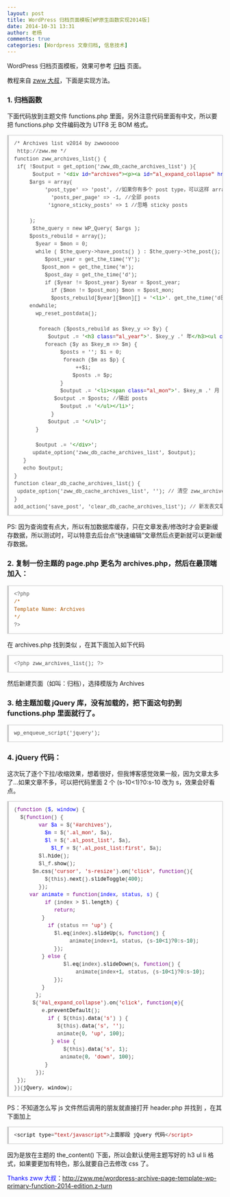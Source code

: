 ```yaml
---
layout: post
title: WordPress 归档页面模板[WP原生函数实现2014版]
date: 2014-10-31 13:31
author: 老杨
comments: true
categories: [Wordpress 文章归档, 信息技术]
---
```

WordPress 归档页面模板，效果可参考 <a href="/archives" target="_blank">归档</a> 页面。

教程来自 <a href="http://zww.me/wordpress-archive-page-template-wp-primary-function-2014-edition.z-turn" rel="nofollow" target="_blank">zww 大叔</a>，下面是实现方法。

<!--more-->


<h3>1. 归档函数</h3>

下面代码放到主题文件 functions.php 里面，另外注意代码里面有中文，所以要把 functions.php 文件编码改为 UTF8 无 BOM 格式。
<pre style="margin:15px 0;font:100 12px/18px monaco, andale mono, courier new;padding:10px 12px;border:#ccc 1px solid;border-left-width:4px;background-color:#fefefe;box-shadow:0 0 4px #eee;word-break:break-all;word-wrap:break-word;color:#444">/* Archives list v2014 by zwwooooo 
 http://zww.me */<br>function zww_archives_list() {<br>	if( !$output = get_option('zww_db_cache_archives_list') ){<br>		$output = '<span style="color:#170">&lt;div</span> <span style="color:#00c">id</span>=<span style="color:#a11">"archives"</span><span style="color:#170">&gt;</span><span style="color:#170">&lt;p</span><span style="color:#170">&gt;</span><span style="color:#170">&lt;a</span> <span style="color:#00c">id</span>=<span style="color:#a11">"al_expand_collapse"</span> <span style="color:#00c">href</span>=<span style="color:#a11">"#"</span><span style="color:#170">&gt;</span>全部展开/收缩<span style="color:#170">&lt;/a</span><span style="color:#170">&gt;</span> <span style="color:#170">&lt;em</span><span style="color:#170">&gt;</span>(注: 点击月份可以展开)<span style="color:#170">&lt;/em</span><span style="color:#170">&gt;</span><span style="color:#170">&lt;/p</span><span style="color:#170">&gt;</span>';<br>		$args = array(<br>			'post_type' =&gt; 'post', //如果你有多个 post type，可以这样 array('post', 'product', 'news')  <br>			'posts_per_page' =&gt; -1, //全部 posts<br>			'ignore_sticky_posts' =&gt; 1 //忽略 sticky posts<br><br>		);<br>		$the_query = new WP_Query( $args );<br>		$posts_rebuild = array();<br>		$year = $mon = 0;<br>		while ( $the_query-&gt;have_posts() ) : $the_query-&gt;the_post();<br>			$post_year = get_the_time('Y');<br>			$post_mon = get_the_time('m');<br>			$post_day = get_the_time('d');<br>			if ($year != $post_year) $year = $post_year;<br>			if ($mon != $post_mon) $mon = $post_mon;<br>			$posts_rebuild[$year][$mon][] = '<span style="color:#170">&lt;li</span><span style="color:#170">&gt;</span>'. get_the_time('d日: ') .'<span style="color:#170">&lt;a</span> <span style="color:#00c">href</span>=<span style="color:#a11">"'. get_permalink() .'"</span><span style="color:#170">&gt;</span>'. get_the_title() .'<span style="color:#170">&lt;/a</span><span style="color:#170">&gt;</span> <span style="color:#170">&lt;em</span><span style="color:#170">&gt;</span>('. get_comments_number('0', '1', '%') .')<span style="color:#170">&lt;/em</span><span style="color:#170">&gt;</span><span style="color:#170">&lt;/li</span><span style="color:#170">&gt;</span>';<br>		endwhile;<br>		wp_reset_postdata();<br><br>		foreach ($posts_rebuild as $key_y =&gt; $y) {<br>			$output .= '<span style="color:#170">&lt;h3</span> <span style="color:#00c">class</span>=<span style="color:#a11">"al_year"</span><span style="color:#170">&gt;</span>'. $key_y .' 年<span style="color:#170">&lt;/h3</span><span style="color:#170">&gt;</span><span style="color:#170">&lt;ul</span> <span style="color:#00c">class</span>=<span style="color:#a11">"al_mon_list"</span><span style="color:#170">&gt;</span>'; //输出年份<br>			foreach ($y as $key_m =&gt; $m) {<br>				$posts = ''; $i = 0;<br>				foreach ($m as $p) {<br>					++$i;<br>					$posts .= $p;<br>				}<br>				$output .= '<span style="color:#170">&lt;li</span><span style="color:#170">&gt;</span><span style="color:#170">&lt;span</span> <span style="color:#00c">class</span>=<span style="color:#a11">"al_mon"</span><span style="color:#170">&gt;</span>'. $key_m .' 月 <span style="color:#170">&lt;em</span><span style="color:#170">&gt;</span> ( '. $i .' 篇文章 )<span style="color:#170">&lt;/em</span><span style="color:#170">&gt;</span><span style="color:#170">&lt;/span</span><span style="color:#170">&gt;</span><span style="color:#170">&lt;ul</span> <span style="color:#00c">class</span>=<span style="color:#a11">"al_post_list"</span><span style="color:#170">&gt;</span>'; //输出月份<br>				$output .= $posts; //输出 posts<br>				$output .= '<span style="color:#170">&lt;/ul</span><span style="color:#170">&gt;</span><span style="color:#170">&lt;/li</span><span style="color:#170">&gt;</span>';<br>			}<br>			$output .= '<span style="color:#170">&lt;/ul</span><span style="color:#170">&gt;</span>';<br>		}<br><br>		$output .= '<span style="color:#170">&lt;/div</span><span style="color:#170">&gt;</span>';<br>		update_option('zww_db_cache_archives_list', $output);<br>	}<br>	echo $output;<br>}<br>function clear_db_cache_archives_list() {<br>	update_option('zww_db_cache_archives_list', ''); // 清空 zww_archives_list<br>}<br>add_action('save_post', 'clear_db_cache_archives_list'); // 新发表文章/修改文章时</pre>

PS: 因为查询度有点大，所以有加数据库缓存，只在文章发表/修改时才会更新缓存数据，所以测试时，可以特意去后台点“快速编辑”文章然后点更新就可以更新缓存数据。
<h3>2. 复制一份主题的 page.php 更名为 archives.php，然后在最顶端加入：</h3>
<pre style="margin:15px 0;font:100 12px/18px monaco, andale mono, courier new;padding:10px 12px;border:#ccc 1px solid;border-left-width:4px;background-color:#fefefe;box-shadow:0 0 4px #eee;word-break:break-all;word-wrap:break-word;color:#444"><span style="color:#555">&lt;?php</span><br><span style="color:#a50">/*</span><br><span style="color:#a50">Template Name: Archives</span><br><span style="color:#a50">*/</span><br><span style="color:#555">?&gt;</span></pre>

在 archives.php 找到类似 <?php content(); ?>，在其下面加入如下代码

<pre style="margin:15px 0;font:100 12px/18px monaco, andale mono, courier new;padding:10px 12px;border:#ccc 1px solid;border-left-width:4px;background-color:#fefefe;box-shadow:0 0 4px #eee;word-break:break-all;word-wrap:break-word;color:#444"><span style="color:#555">&lt;?php</span> <span style="color:#@cm-word">zww_archives_list</span>(); <span style="color:#555">?&gt;</span></pre>

然后新建页面（如叫：归档），选择模版为 Archives
<h3>3. 给主题加载 jQuery 库，没有加载的，把下面这句扔到 functions.php 里面就行了。</h3>

<pre style="margin:15px 0;font:100 12px/18px monaco, andale mono, courier new;padding:10px 12px;border:#ccc 1px solid;border-left-width:4px;background-color:#fefefe;box-shadow:0 0 4px #eee;word-break:break-all;word-wrap:break-word;color:#444">wp_enqueue_script('jquery');</pre>

<h3>4. jQuery 代码：</h3>
这次玩了逐个下拉/收缩效果，想着很好，但我博客感觉效果一般，因为文章太多了...如果文章不多，可以把代码里面 2 个 (s-10<1)?0:s-10 改为 s，效果会好看点。
<pre style="margin:15px 0;font:100 12px/18px monaco, andale mono, courier new;padding:10px 12px;border:#ccc 1px solid;border-left-width:4px;background-color:#fefefe;box-shadow:0 0 4px #eee;word-break:break-all;word-wrap:break-word;color:#444">(<span style="color:#708">function</span> (<span style="color:#00f">$</span>, <span style="color:#00f">window</span>) {<br>	<span style="color:#000-2">$</span>(<span style="color:#708">function</span>() {<br>		<span style="color:#708">var</span> <span style="color:#00f">$a</span> = <span style="color:#000-2">$</span>(<span style="color:#a11">'#archives'</span>),<br>			<span style="color:#00f">$m</span> = <span style="color:#000-2">$</span>(<span style="color:#a11">'.al_mon'</span>, <span style="color:#000-2">$a</span>),<br>			<span style="color:#00f">$l</span> = <span style="color:#000-2">$</span>(<span style="color:#a11">'.al_post_list'</span>, <span style="color:#000-2">$a</span>),<br>			<span style="color:#00f">$l_f</span> = <span style="color:#000-2">$</span>(<span style="color:#a11">'.al_post_list:first'</span>, <span style="color:#000-2">$a</span>);<br>		<span style="color:#000-2">$l</span>.<span style="color:#000">hide</span>();<br>		<span style="color:#000-2">$l_f</span>.<span style="color:#000">show</span>();<br>		<span style="color:#000-2">$m</span>.<span style="color:#000">css</span>(<span style="color:#a11">'cursor'</span>, <span style="color:#a11">'s-resize'</span>).<span style="color:#000">on</span>(<span style="color:#a11">'click'</span>, <span style="color:#708">function</span>(){<br>			<span style="color:#000-2">$</span>(<span style="color:#000-2">this</span>).<span style="color:#000">next</span>().<span style="color:#000">slideToggle</span>(<span style="color:#164">400</span>);<br>		});<br>		<span style="color:#708">var</span> <span style="color:#00f">animate</span> = <span style="color:#708">function</span>(<span style="color:#00f">index</span>, <span style="color:#00f">status</span>, <span style="color:#00f">s</span>) {<br>			<span style="color:#708">if</span> (<span style="color:#000-2">index</span> &gt; <span style="color:#000-2">$l</span>.<span style="color:#000">length</span>) {<br>				<span style="color:#708">return</span>;<br>			}<br>			<span style="color:#708">if</span> (<span style="color:#000-2">status</span> == <span style="color:#a11">'up'</span>) {<br>				<span style="color:#000-2">$l</span>.<span style="color:#000">eq</span>(<span style="color:#000-2">index</span>).<span style="color:#000">slideUp</span>(<span style="color:#000-2">s</span>, <span style="color:#708">function</span>() {<br>					<span style="color:#000-2">animate</span>(<span style="color:#000-2">index</span>+<span style="color:#164">1</span>, <span style="color:#000-2">status</span>, (<span style="color:#000-2">s</span>-<span style="color:#164">10</span>&lt;<span style="color:#164">1</span>)?<span style="color:#164">0</span>:<span style="color:#000-2">s</span>-<span style="color:#164">10</span>);<br>				});<br>			} <span style="color:#708">else</span> {<br>				<span style="color:#000-2">$l</span>.<span style="color:#000">eq</span>(<span style="color:#000-2">index</span>).<span style="color:#000">slideDown</span>(<span style="color:#000-2">s</span>, <span style="color:#708">function</span>() {<br>					<span style="color:#000-2">animate</span>(<span style="color:#000-2">index</span>+<span style="color:#164">1</span>, <span style="color:#000-2">status</span>, (<span style="color:#000-2">s</span>-<span style="color:#164">10</span>&lt;<span style="color:#164">1</span>)?<span style="color:#164">0</span>:<span style="color:#000-2">s</span>-<span style="color:#164">10</span>);<br>				});<br>			}<br>		};<br>		<span style="color:#000-2">$</span>(<span style="color:#a11">'#al_expand_collapse'</span>).<span style="color:#000">on</span>(<span style="color:#a11">'click'</span>, <span style="color:#708">function</span>(<span style="color:#00f">e</span>){<br>			<span style="color:#000-2">e</span>.<span style="color:#000">preventDefault</span>();<br>			<span style="color:#708">if</span> ( <span style="color:#000-2">$</span>(<span style="color:#000-2">this</span>).<span style="color:#000">data</span>(<span style="color:#a11">'s'</span>) ) {<br>				<span style="color:#000-2">$</span>(<span style="color:#000-2">this</span>).<span style="color:#000">data</span>(<span style="color:#a11">'s'</span>, <span style="color:#a11">''</span>);<br>				<span style="color:#000-2">animate</span>(<span style="color:#164">0</span>, <span style="color:#a11">'up'</span>, <span style="color:#164">100</span>);<br>			} <span style="color:#708">else</span> {<br>				<span style="color:#000-2">$</span>(<span style="color:#000-2">this</span>).<span style="color:#000">data</span>(<span style="color:#a11">'s'</span>, <span style="color:#164">1</span>);<br>				<span style="color:#000-2">animate</span>(<span style="color:#164">0</span>, <span style="color:#a11">'down'</span>, <span style="color:#164">100</span>);<br>			}<br>		});<br>	});<br>})(<span style="color:#000">jQuery</span>, <span style="color:#000">window</span>);</pre>

PS：不知道怎么写 js 文件然后调用的朋友就直接打开 header.php 并找到 <?php wp_head(); ?>，在其下面加上

<pre style="margin:15px 0;font:100 12px/18px monaco, andale mono, courier new;padding:10px 12px;border:#ccc 1px solid;border-left-width:4px;background-color:#fefefe;box-shadow:0 0 4px #eee;word-break:break-all;word-wrap:break-word;color:#444">&lt;<span style="color:#000">script</span> <span style="color:#000">type</span>=<span style="color:#a11">"text/javascript"</span>&gt;<span style="color:#000">上</span><span style="color:#000">面</span><span style="color:#000">那</span><span style="color:#000">段</span> <span style="color:#000">jQuery</span> <span style="color:#000">代</span><span style="color:#000">码</span>&lt;<span style="color:#a11">/script&gt;</span></pre>

因为是放在主题的 the_content() 下面，所以会默认使用主题写好的 h3 ul li 格式，如果要更加有特色，那么就要自己去修改 css 了。

<span style = "color:blue;">Thanks zww 大叔</span>：http://zww.me/wordpress-archive-page-template-wp-primary-function-2014-edition.z-turn
